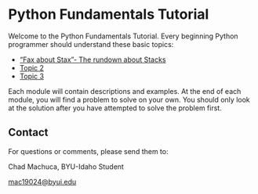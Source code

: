 # Python Fundamentals Tutorial

Welcome to the Python Fundamentals Tutorial.  Every beginning Python programmer should understand these basic topics:

- [“Fax about Stax”- The rundown about Stacks](1-stack_rundown.md)
- [Topic 2](2-topic2.md)
- [Topic 3](3-topic3md)

Each module will contain descriptions and examples.  At the end of each module, you will find a problem to solve on your own.  You should only look at the solution after you have attempted to solve the problem first.

## Contact

For questions or comments, please send them to:

Chad Machuca, BYU-Idaho Student

mac19024@byui.edu

